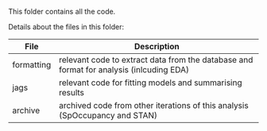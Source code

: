 This folder contains all the code.  
  
Details about the files in this folder:
  
File | Description
---|---------------------------------------------------------------------
 formatting | relevant code to extract data from the database and format for analysis (inlcuding EDA)
 jags | relevant code for fitting models and summarising results
 archive | archived code from other iterations of this analysis (SpOccupancy and STAN)
